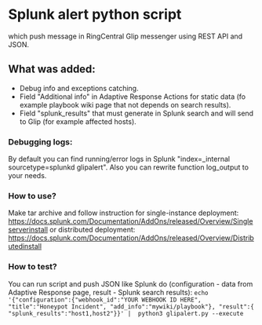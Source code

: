 # Splunk alert python script
which push message in RingCentral Glip messenger using REST API and JSON.

## What was added:
- Debug info and exceptions catching.
- Field "Additional info" in Adaptive Response Actions for static data (fo example playbook wiki page that not depends on search results).
- Field "splunk_results" that must generate in Splunk search and will send to Glip (for example affected hosts).

### Debugging logs:
By default you can find running/error logs in Splunk "index=_internal sourcetype=splunkd glipalert". Also you can rewrite function log_output to your needs.

### How to use?
Make tar archive and follow instruction for single-instance deployment: https://docs.splunk.com/Documentation/AddOns/released/Overview/Singleserverinstall or distributed deployment: https://docs.splunk.com/Documentation/AddOns/released/Overview/Distributedinstall

### How to test?
 You can run script and push JSON like Splunk do (configuration - data from Adaptive Response page, result - Splunk search results):
`echo '{"configuration":{"webhook_id":"YOUR WEBHOOK ID HERE", "title":"Honeypot Incident", "add_info":"mywiki/playbook"}, "result":{ "splunk_results":"host1,host2"}}' |  python3 glipalert.py --execute`
